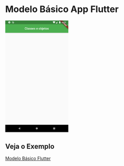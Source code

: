 # Modelo Básico App Flutter

<img src="https://github.com/felpsSS/SENAC/blob/master/aula4/Screenshot_1560966911.png" width="200">

## Veja o Exemplo

[Modelo Básico Flutter](modelo.dart)
